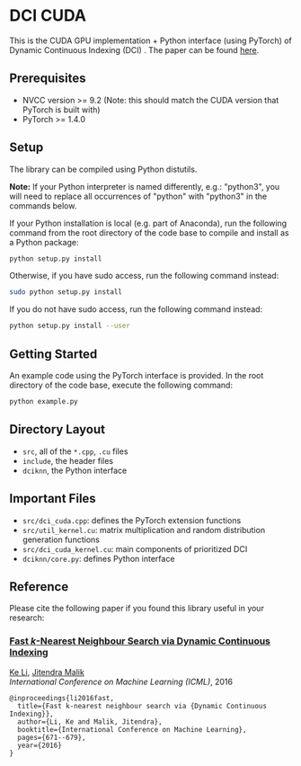 # DCI CUDA

This is the CUDA GPU implementation + Python interface (using PyTorch) of Dynamic Continuous Indexing (DCI) . The paper can be found [here](https://arxiv.org/abs/1512.00442).

## Prerequisites
* NVCC version >= 9.2 (Note: this should match the CUDA version that PyTorch is built with)
* PyTorch >= 1.4.0

## Setup

The library can be compiled using Python distutils.

**Note:** If your Python interpreter is named differently, e.g.: "python3", you will need to replace all occurrences of "python" with "python3" in the commands below.

If your Python installation is local (e.g. part of Anaconda), run the following command from the root directory of the code base to compile and install as a Python package:
```bash
python setup.py install
```

Otherwise, if you have sudo access, run the following command instead:
```bash
sudo python setup.py install
```

If you do not have sudo access, run the following command instead:
```bash
python setup.py install --user
```


## Getting Started

An example code using the PyTorch interface is provided. In the root directory of the code base, execute the following command:

```bash
python example.py
```


## Directory Layout
* `src`, all of the `*.cpp`, `.cu` files
* `include`, the header files
* `dciknn`, the Python interface

## Important Files
* `src/dci_cuda.cpp`: defines the PyTorch extension functions
* `src/util_kernel.cu`: matrix multiplication and random distribution generation functions
* `src/dci_cuda_kernel.cu`: main components of prioritized DCI
* `dciknn/core.py`: defines Python interface

## Reference

Please cite the following paper if you found this library useful in your research:

### [Fast _k_-Nearest Neighbour Search via Dynamic Continuous Indexing](https://arxiv.org/abs/1512.00442)
[Ke Li](https://people.eecs.berkeley.edu/~ke.li/), [Jitendra Malik](https://people.eecs.berkeley.edu/~malik/)\
*International Conference on Machine Learning (ICML)*, 2016

```
@inproceedings{li2016fast,
  title={Fast k-nearest neighbour search via {Dynamic Continuous Indexing}},
  author={Li, Ke and Malik, Jitendra},
  booktitle={International Conference on Machine Learning},
  pages={671--679},
  year={2016}
}
```

